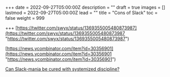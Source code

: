 +++
date = 2022-09-27T05:00:00Z
description = ""
draft = true
images = []
lastmod = 2022-09-27T05:00:00Z
lead = ""
title = "Cons of Slack"
toc = false
weight = 999

+++
[https://twitter.com/swyx/status/1369355005480873987](https://twitter.com/swyx/status/1369355005480873987 "https://twitter.com/swyx/status/1369355005480873987")

[https://news.ycombinator.com/item?id=30356901](https://news.ycombinator.com/item?id=30356901 "https://news.ycombinator.com/item?id=30356901")

 [Can Slack-mania be cured with systemized discipline?](https://brandur.org/fragments/slack-mania)